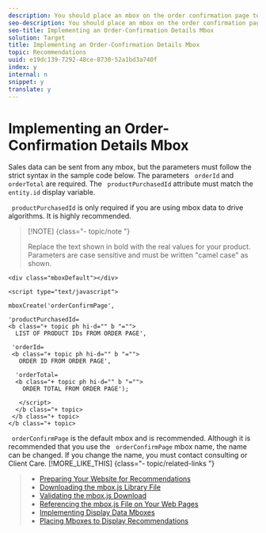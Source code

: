 ```yaml
---
description: You should place an mbox on the order confirmation page to capture order information as input to be used by recommendation algorithms and for measuring the performance of your recommendations.
seo-description: You should place an mbox on the order confirmation page to capture order information as input to be used by recommendation algorithms and for measuring the performance of your recommendations.
seo-title: Implementing an Order-Confirmation Details Mbox
solution: Target
title: Implementing an Order-Confirmation Details Mbox
topic: Recommendations
uuid: e19dc139-7292-48ce-8730-52a1bd3a740f
index: y
internal: n
snippet: y
translate: y
---
```


# Implementing an Order-Confirmation Details Mbox

Sales data can be sent from any mbox, but the parameters must follow the strict syntax in the sample code below. The parameters ` orderId` and ` orderTotal` are required. The ` productPurchasedId` attribute must match the ` entity.id` display variable. 

` productPurchasedId` is only required if you are using mbox data to drive algorithms. It is highly recommended. 


>[!NOTE] {class="- topic/note "}
>
>Replace the text shown in bold with the real values for your product. Parameters are case sensitive and must be written "camel case" as shown.




```
<div class="mboxDefault"></div> 
 
<script type="text/javascript"> 
 
mboxCreate('orderConfirmPage', 
 
'productPurchasedId= 
<b class="+ topic ph hi-d="" b "="">
  LIST OF PRODUCT IDs FROM ORDER PAGE', 
  
 'orderId= 
 <b class="+ topic ph hi-d="" b "="">
   ORDER ID FROM ORDER PAGE', 
   
  'orderTotal= 
  <b class="+ topic ph hi-d="" b "="">
    ORDER TOTAL FROM ORDER PAGE'); 
    
   </script> 
  </b class="+ topic> 
 </b class="+ topic> 
</b class="+ topic>
```


` orderConfirmPage` is the default mbox and is recommended. 
Although it is recommended that you use the ` orderConfirmPage` mbox name, the name can be changed. If you change the name, you must contact consulting or Client Care. [!MORE_LIKE_THIS] {class="- topic/related-links "}
>
>* [ Preparing Your Website for Recommendations ](t_preparingsite_recs.md#task_30B8C075A14B426F9042119553F750B8)
>* [ Downloading the mbox.js Library File ](t_mboxjs_dl_recs.md#task_6B577DD43FD346F7BC01962DAA822816)
>* [ Validating the mbox.js Download ](t_Validating_the_mboxjs_Download.md#task_FA78EB3B991C43F9ADE507A16522B770)
>* [ Referencing the mbox.js File on Your Web Pages ](t_mboxjs_referencing_recs.md#task_69315D69881442209EB5CC8A5644CF37)
>* [ Implementing Display Data Mboxes ](t_data_mboxes_implementings_recs.md#task_83C1EA8433C249E1AC4BBEF591AC4FC3)
>* [ Placing Mboxes to Display Recommendations ](t_mbox_placing_recs.md#task_F3638B849C9B45F197DBE49791AE13A1)

